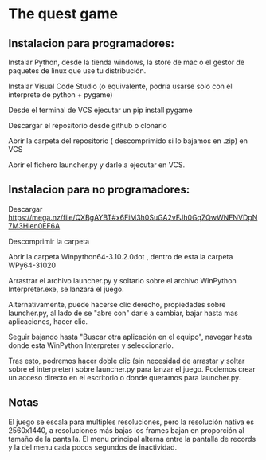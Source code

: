 # The quest game
## Instalacion para programadores:

Instalar Python, desde la tienda windows, la store de mac o el gestor de paquetes de linux que use tu distribución.

Instalar Visual Code Studio (o equivalente, podría usarse solo con el interprete de python + pygame)

Desde el terminal de VCS ejecutar un pip install pygame

Descargar el repositorio desde github o clonarlo

Abrir la carpeta del repositorio ( descomprimido si lo bajamos en .zip) en VCS

Abrir el fichero launcher.py y darle a ejecutar en VCS.
## Instalacion para no programadores:

Descargar https://mega.nz/file/QXBgAYBT#x6FiM3h0SuGA2vFJh0GqZQwWNFNVDpN7M3Hlen0EF6A

Descomprimir la carpeta

Abrir la carpeta Winpython64-3.10.2.0dot , dentro de esta la carpeta WPy64-31020

Arrastrar el archivo launcher.py y soltarlo sobre el archivo WinPython Interpreter.exe, se lanzará el juego.

Alternativamente, puede hacerse clic derecho, propiedades sobre launcher.py, al lado de se "abre con" darle a cambiar, bajar hasta mas aplicaciones, hacer clic.

Seguir bajando hasta "Buscar otra aplicación en el equipo", navegar hasta donde esta WinPython Interpreter y seleccionarlo.

Tras esto, podremos hacer doble clic (sin necesidad de arrastar y soltar sobre el interpreter) sobre launcher.py para lanzar el juego. Podemos crear un acceso directo en el escritorio o donde queramos para launcher.py.

## Notas

El juego se escala para multiples resoluciones, pero la resolución nativa es 2560x1440, a resoluciones más bajas los frames bajan en proporción al tamaño de la pantalla.
El menu principal alterna entre la pantalla de records y la del menu cada pocos segundos de inactividad.